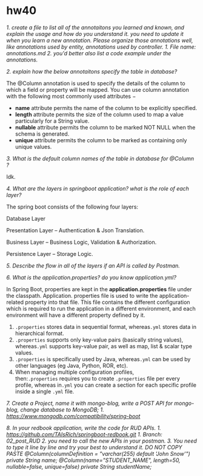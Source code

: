 # hw40

*1. create a file to list all of the annotaitons you learned and known, and explain the usage and how do you*
*understand it. you need to update it when you learn a new annotation. Please organize those annotations*
*well, like annotations used by entity, annotations used by controller.*
*1. File name: annotations.md*
*2. you'd better also list a code example under the annotations.*

*2. explain how the below annotaitons specify the table in database?*

The @Column annotation is used to specify the details of the column to which a field or property will be mapped. You can use column annotation with the following most commonly used attributes −

- **name** attribute permits the name of the column to be explicitly specified.
- **length** attribute permits the size of the column used to map a value particularly for a String value.
- **nullable** attribute permits the column to be marked NOT NULL when the schema is generated.
- **unique** attribute permits the column to be marked as containing only unique values.

*3. What is the default column names of the table in database for @Column ?*

 Idk.

*4. What are the layers in springboot application? what is the role of each layer?*

The spring boot consists of the following four layers: 

Database Layer

Presentation Layer – Authentication & Json Translation. 

Business Layer – Business Logic, Validation & Authorization. 

Persistence Layer – Storage Logic. 

*5. Describe the flow in all of the layers if an API is called by Postman.*

*6. What is the application.properties? do you know application.yml?*

  In Spring Boot, properties are kept in the **application.properties** file under the classpath. Application. properties file is used to write the application-related property into that file. This file contains the different configuration which is required to run the application in a different environment, and each environment will have a different property defined by it.

1. `.properties` stores data in sequential format, whereas`.yml` stores data in hierarchical format.
2. `.properties` supports only key-value pairs (basically string values), whereas`.yml` supports key-value pair, as well as map, list & scalar type values.
3. `.properties` is specifically used by Java, whereas`.yml` can be used by other languages (eg Java, Python, ROR, etc).
4. When managing multiple configuration profiles, then:`.properties` requires you to create `.properties` file per every profile, whereas in`.yml` you can create a section for each specific profile inside a single `.yml` file.

*7. Create a Project, name it with mongo-blog, write a POST API for mongo-blog, change database to MongoDB;*
*1. https://www.mongodb.com/compatibility/spring-boot*

*8. In your redbook application, write the code for RUD APIs.*
*1. https://github.com/TAIsRich/springboot-redbook.git*
*1. Branch: 02_post_RUD*
*2. you need to call the new APIs in your postman.*
*3. You need to type it line by line and try your best to understand it. DO NOT COPY PASTE*
*@Column(columnDefinition = "varchar(255) default 'John Snow'")*
*private String name;*
*@Column(name="STUDENT_NAME", length=50, nullable=false, unique=false)*
*private String studentName;*